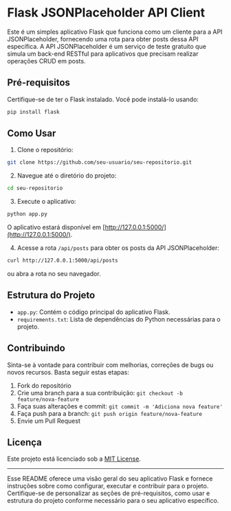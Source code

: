# Flask JSONPlaceholder API Client

Este é um simples aplicativo Flask que funciona como um cliente para a API JSONPlaceholder, fornecendo uma rota para obter posts dessa API específica. A API JSONPlaceholder é um serviço de teste gratuito que simula um back-end RESTful para aplicativos que precisam realizar operações CRUD em posts.

## Pré-requisitos

Certifique-se de ter o Flask instalado. Você pode instalá-lo usando:

```bash
pip install flask
```

## Como Usar

1. Clone o repositório:

```bash
git clone https://github.com/seu-usuario/seu-repositorio.git
```

2. Navegue até o diretório do projeto:

```bash
cd seu-repositorio
```

3. Execute o aplicativo:

```bash
python app.py
```

O aplicativo estará disponível em [http://127.0.0.1:5000/](http://127.0.0.1:5000/).

4. Acesse a rota `/api/posts` para obter os posts da API JSONPlaceholder:

```bash
curl http://127.0.0.1:5000/api/posts
```

ou abra a rota no seu navegador.

## Estrutura do Projeto

- `app.py`: Contém o código principal do aplicativo Flask.
- `requirements.txt`: Lista de dependências do Python necessárias para o projeto.

## Contribuindo

Sinta-se à vontade para contribuir com melhorias, correções de bugs ou novos recursos. Basta seguir estas etapas:

1. Fork do repositório
2. Crie uma branch para a sua contribuição: `git checkout -b feature/nova-feature`
3. Faça suas alterações e commit: `git commit -m 'Adiciona nova feature'`
4. Faça push para a branch: `git push origin feature/nova-feature`
5. Envie um Pull Request

## Licença

Este projeto está licenciado sob a [MIT License](LICENSE).

---

Esse README oferece uma visão geral do seu aplicativo Flask e fornece instruções sobre como configurar, executar e contribuir para o projeto. Certifique-se de personalizar as seções de pré-requisitos, como usar e estrutura do projeto conforme necessário para o seu aplicativo específico.
